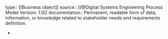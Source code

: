 type:: [[Business object]]
source:: [[@Digital Systems Engineering Process Model Version: 1.0]]
documentation:: Permanent, readable form of data, information, or knowledge related to stakeholder needs and requirements definition.

-